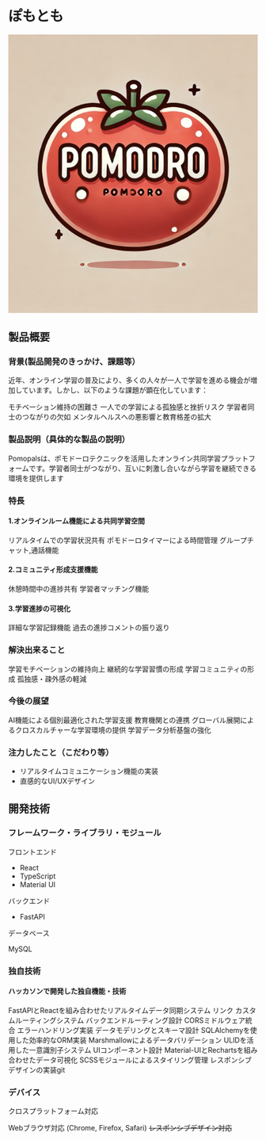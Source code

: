 # ぽもとも
![readme](readme.png)

## 製品概要
### 背景(製品開発のきっかけ、課題等）
近年、オンライン学習の普及により、多くの人々が一人で学習を進める機会が増加しています。しかし、以下のような課題が顕在化しています：

モチベーション維持の困難さ
一人での学習による孤独感と挫折リスク
学習者同士のつながりの欠如
メンタルヘルスへの悪影響と教育格差の拡大

### 製品説明（具体的な製品の説明）
Pomopalsは、ポモドーロテクニックを活用したオンライン共同学習プラットフォームです。学習者同士がつながり、互いに刺激し合いながら学習を継続できる環境を提供します
### 特長
#### 1.オンラインルーム機能による共同学習空間
リアルタイムでの学習状況共有
ポモドーロタイマーによる時間管理
グループチャット,通話機能

#### 2.コミュニティ形成支援機能
休憩時間中の進捗共有
学習者マッチング機能

#### 3.学習進捗の可視化
詳細な学習記録機能
過去の進捗コメントの振り返り

### 解決出来ること

学習モチベーションの維持向上
継続的な学習習慣の形成
学習コミュニティの形成
孤独感・疎外感の軽減

### 今後の展望

AI機能による個別最適化された学習支援
教育機関との連携
グローバル展開によるクロスカルチャーな学習環境の提供
学習データ分析基盤の強化

### 注力したこと（こだわり等）
* リアルタイムコミュニケーション機能の実装
* 直感的なUI/UXデザイン

## 開発技術
### フレームワーク・ライブラリ・モジュール
フロントエンド

- React
- TypeScript
- Material UI

バックエンド

- FastAPI

データベース

MySQL

### 独自技術
#### ハッカソンで開発した独自機能・技術
FastAPIとReactを組み合わせたリアルタイムデータ同期システム
リンク
カスタムルーティングシステム
バックエンドルーティング設計
CORSミドルウェア統合
エラーハンドリング実装
データモデリングとスキーマ設計
SQLAlchemyを使用した効率的なORM実装
Marshmallowによるデータバリデーション
ULIDを活用した一意識別子システム
UIコンポーネント設計
Material-UIとRechartsを組み合わせたデータ可視化
SCSSモジュールによるスタイリング管理
レスポンシブデザインの実装git 

### デバイス
クロスプラットフォーム対応

Webブラウザ対応 (Chrome, Firefox, Safari)
~~レスポンシブデザイン対応~~ 
